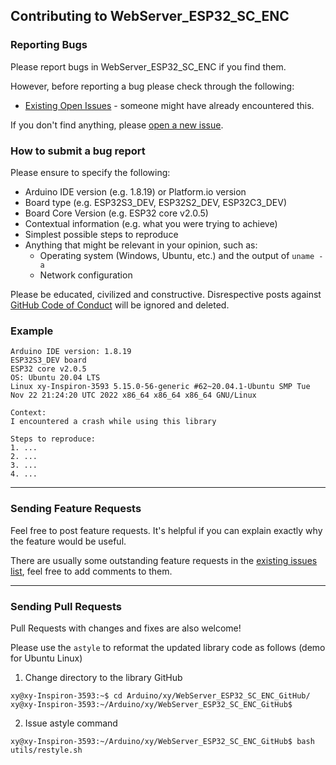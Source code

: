 ## Contributing to WebServer_ESP32_SC_ENC

### Reporting Bugs

Please report bugs in WebServer_ESP32_SC_ENC if you find them.

However, before reporting a bug please check through the following:

* [Existing Open Issues](https://github.com/khoih-prog/WebServer_ESP32_SC_ENC/issues) - someone might have already encountered this.

If you don't find anything, please [open a new issue](https://github.com/khoih-prog/WebServer_ESP32_SC_ENC/issues/new).

### How to submit a bug report

Please ensure to specify the following:

* Arduino IDE version (e.g. 1.8.19) or Platform.io version
* Board type (e.g. ESP32S3_DEV, ESP32S2_DEV, ESP32C3_DEV)
* Board Core Version (e.g. ESP32 core v2.0.5)
* Contextual information (e.g. what you were trying to achieve)
* Simplest possible steps to reproduce
* Anything that might be relevant in your opinion, such as:
  * Operating system (Windows, Ubuntu, etc.) and the output of `uname -a`
  * Network configuration


Please be educated, civilized and constructive. Disrespective posts against [GitHub Code of Conduct](https://docs.github.com/en/site-policy/github-terms/github-event-code-of-conduct) will be ignored and deleted.

### Example

```
Arduino IDE version: 1.8.19
ESP32S3_DEV board
ESP32 core v2.0.5
OS: Ubuntu 20.04 LTS
Linux xy-Inspiron-3593 5.15.0-56-generic #62~20.04.1-Ubuntu SMP Tue Nov 22 21:24:20 UTC 2022 x86_64 x86_64 x86_64 GNU/Linux

Context:
I encountered a crash while using this library

Steps to reproduce:
1. ...
2. ...
3. ...
4. ...
```

---

### Sending Feature Requests

Feel free to post feature requests. It's helpful if you can explain exactly why the feature would be useful.

There are usually some outstanding feature requests in the [existing issues list](https://github.com/khoih-prog/WebServer_ESP32_SC_ENC/issues?q=is%3Aopen+is%3Aissue+label%3Aenhancement), feel free to add comments to them.

---

### Sending Pull Requests

Pull Requests with changes and fixes are also welcome!

Please use the `astyle` to reformat the updated library code as follows (demo for Ubuntu Linux)

1. Change directory to the library GitHub

```
xy@xy-Inspiron-3593:~$ cd Arduino/xy/WebServer_ESP32_SC_ENC_GitHub/
xy@xy-Inspiron-3593:~/Arduino/xy/WebServer_ESP32_SC_ENC_GitHub$
```

2. Issue astyle command

```
xy@xy-Inspiron-3593:~/Arduino/xy/WebServer_ESP32_SC_ENC_GitHub$ bash utils/restyle.sh
```



